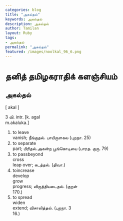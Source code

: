 ```yaml
---  
categories: blog  
title: "அகல்தல்"
keywords: அகல்தல்  
description: அகல்தல்
author: Tamilan  
layout: Ruby  
tags:     
- அகல்தல்
permalink: "அகல்தல்"  
featured: /images/noolkal_96_6.png  
--- 
```

# தனித் தமிழகராதிக் களஞ்சியம்
## அகல்தல்

[ akal ]  
  
3 வி. intr. [k. agal  
m.akaluka.]  
1. to leave  
vanish; நீங்குதல். பாயிருளகல (புறநா. 25)  
2. to separate  
part; பிரிதல்.அகன்ற பூங்கொடியை (பாரத. குரு. 79)  
3. to passbeyond  
cross  
leap over; கடத்தல். (திவா.)  
4. toincrease  
develop  
grow  
progress; விருத்தியடைதல். (குறள்  
170.)  
5. to spread  
widen  
extend; விசாலித்தல். (புறநா. 3  
16.)